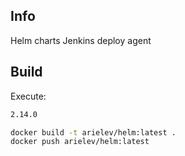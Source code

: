 
Info
----
Helm charts Jenkins deploy agent

Build
-----
Execute:
```bash
2.14.0

docker build -t arielev/helm:latest .  
docker push arielev/helm:latest
```
